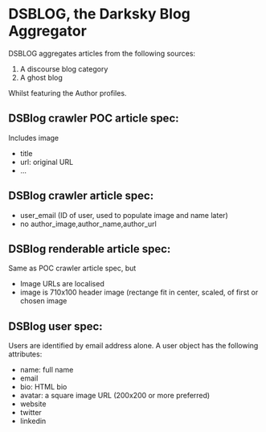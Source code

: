 DSBLOG, the Darksky Blog Aggregator
===================================

DSBLOG aggregates articles from the following sources:

 1. A discourse blog category
 2. A ghost blog

 Whilst featuring the Author profiles.



## DSBlog crawler POC article spec:

Includes image

 * title
 * url: original URL
 * ...

## DSBlog crawler article spec:
 * user_email (ID of user, used to populate image and name later)
 * no author_image,author_name,author_url

## DSBlog renderable article spec:
Same as POC crawler article spec, but
 * Image URLs are localised
 * image is 710x100 header image (rectange fit in center, scaled, of first or chosen image

## DSBlog user spec:

Users are identified by email address alone. A user object has the following attributes:

  * name: full name
  * email
  * bio: HTML bio
  * avatar: a square image URL (200x200 or more preferred)
  * website
  * twitter
  * linkedin
